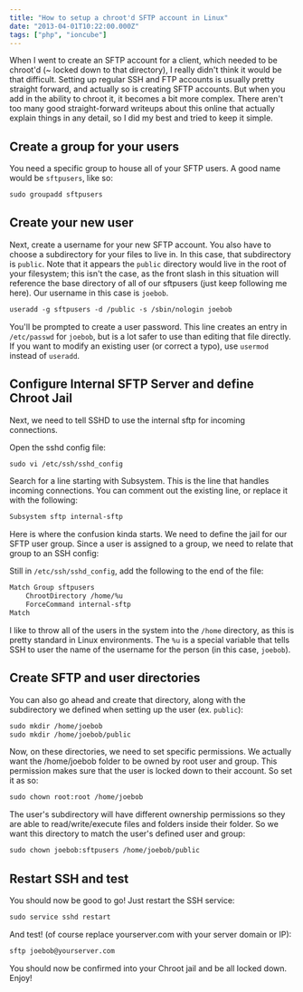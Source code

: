 ```yaml
---
title: "How to setup a chroot'd SFTP account in Linux"
date: "2013-04-01T10:22:00.000Z"
tags: ["php", "ioncube"]
---
```


When I went to create an SFTP account for a client, which needed to be chroot'd (~ locked down to that directory), I really didn't think it would be that difficult. Setting up regular SSH and FTP accounts is usually pretty straight forward, and actually so is creating SFTP accounts. But when you add in the ability to chroot it, it becomes a bit more complex. There aren't too many good straight-forward writeups about this online that actually explain things in any detail, so I did my best and tried to keep it simple.

## Create a group for your users

You need a specific group to house all of your SFTP users. A good name would be `sftpusers`, like so:

```meta
sudo groupadd sftpusers
```

## Create your new user

Next, create a username for your new SFTP account. You also have to choose a subdirectory for your files to live in. In this case, that subdirectory is `public`. Note that it appears the `public` directory would live in the root of your filesystem; this isn't the case, as the front slash in this situation will reference the base directory of all of our sftpusers (just keep following me here). Our username in this case is `joebob`.

```meta
useradd -g sftpusers -d /public -s /sbin/nologin joebob
```

You'll be prompted to create a user password. This line creates an entry in `/etc/passwd` for `joebob`, but is a lot safer to use than editing that file directly. If you want to modify an existing user (or correct a typo), use `usermod` instead of `useradd`.

## Configure Internal SFTP Server and define Chroot Jail

Next, we need to tell SSHD to use the internal sftp for incoming connections.

Open the sshd config file:

```meta
sudo vi /etc/ssh/sshd_config
```

Search for a line starting with Subsystem. This is the line that handles incoming connections. You can comment out the existing line, or replace it with the following:

```meta
Subsystem sftp internal-sftp
```

Here is where the confusion kinda starts. We need to define the jail for our SFTP user group. Since a user is assigned to a group, we need to relate that group to an SSH config:

Still in `/etc/ssh/sshd_config`, add the following to the end of the file:

```meta
Match Group sftpusers
    ChrootDirectory /home/%u
    ForceCommand internal-sftp
Match
```

I like to throw all of the users in the system into the `/home` directory, as this is pretty standard in Linux environments. The `%u` is a special variable that tells SSH to user the name of the username for the person (in this case, `joebob`).

## Create SFTP and user directories

You can also go ahead and create that directory, along with the subdirectory we defined when setting up the user (ex. `public`):

```meta
sudo mkdir /home/joebob
sudo mkdir /home/joebob/public
```

Now, on these directories, we need to set specific permissions. We actually want the /home/joebob folder to be owned by root user and group. This permission makes sure that the user is locked down to their account. So set it as so:

```meta
sudo chown root:root /home/joebob
```

The user's subdirectory will have different ownership permissions so they are able to read/write/execute files and folders inside their folder. So we want this directory to match the user's defined user and group:

```meta
sudo chown joebob:sftpusers /home/joebob/public
```

## Restart SSH and test

You should now be good to go! Just restart the SSH service:

```meta
sudo service sshd restart
```

And test! (of course replace yourserver.com with your server domain or IP):

```meta
sftp joebob@yourserver.com
```

You should now be confirmed into your Chroot jail and be all locked down. Enjoy!
